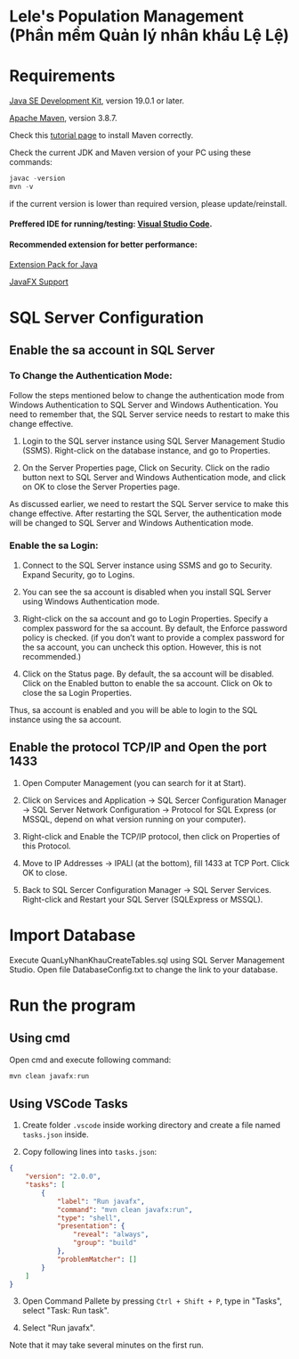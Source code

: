 # Lele's Population Management (Phần mềm Quản lý nhân khẩu Lệ Lệ)

# Requirements

[Java SE Development Kit](https://www.oracle.com/java/technologies/downloads/#jdk19-windows), version 19.0.1 or later.

[Apache Maven](https://maven.apache.org/download.cgi), version 3.8.7.

Check this [tutorial page](https://www.tutorialspoint.com/maven/maven_environment_setup.htm) to install Maven correctly.

Check the current JDK and Maven version of your PC using these commands:

```ps1
javac -version
mvn -v
```

if the current version is lower than required version, please update/reinstall.

#### Preffered IDE for running/testing: [Visual Studio Code](https://code.visualstudio.com/).

#### Recommended extension for better performance:

[Extension Pack for Java](https://marketplace.visualstudio.com/items?itemName=vscjava.vscode-java-pack)

[JavaFX Support](https://marketplace.visualstudio.com/items?itemName=shrey150.javafx-support)

# SQL Server Configuration

## Enable the sa account in SQL Server

### To Change the Authentication Mode:

Follow the steps mentioned below to change the authentication mode from Windows Authentication to SQL Server and Windows Authentication. You need to remember that, the SQL Server service needs to restart to make this change effective.

1. Login to the SQL server instance using SQL Server Management Studio (SSMS). Right-click on the database instance, and go to Properties.

2. On the Server Properties page, Click on Security. Click on the radio button next to SQL Server and Windows Authentication mode, and click on OK to close the  Server Properties page.

As discussed earlier, we need to restart the SQL Server service to make this change effective. After restarting the SQL Server, the authentication mode will be changed to SQL Server and Windows Authentication mode.

### Enable the sa Login:

1. Connect to the SQL Server instance using SSMS and go to Security. Expand Security, go to Logins.

2. You can see the sa account is disabled when you install SQL Server using Windows Authentication mode.

3. Right-click on the sa account and go to Login Properties. Specify a complex password for the sa account. By default, the Enforce password policy is checked. (if you don’t want to provide a complex password for the sa account, you can uncheck this option. However, this is not recommended.)

4. Click on the Status page. By default, the sa account will be disabled. Click on the Enabled button to enable the sa account. Click on Ok to close the sa Login Properties.

Thus, sa account is enabled and you will be able to login to the SQL instance using the sa account.

## Enable the protocol TCP/IP and Open the port 1433

1. Open Computer Management (you can search for it at Start).

2. Click on Services and Application -> SQL Sercer Configuration Manager -> SQL Server Network Configuration -> Protocol for SQL Express (or MSSQL, depend on what version running on your computer).

3. Right-click and Enable the TCP/IP protocol, then click on Properties of this Protocol.

4. Move to IP Addresses -> IPALl (at the bottom), fill 1433 at TCP Port. Click OK to close.

5. Back to SQL Sercer Configuration Manager -> SQL Server Services. Right-click and Restart your SQL Server (SQLExpress or MSSQL).

# Import Database
Execute QuanLyNhanKhauCreateTables.sql using SQL Server Management Studio.
Open file DatabaseConfig.txt to change the link to your database.

# Run the program

## Using cmd

Open cmd and execute following command:

```ps1
mvn clean javafx:run
```

## Using VSCode Tasks

1. Create folder <code>.vscode</code> inside working directory and create a file named <code>tasks.json</code> inside.

2. Copy following lines into <code>tasks.json</code>:

```json
{
	"version": "2.0.0",
	"tasks": [
		{
			"label": "Run javafx",
			"command": "mvn clean javafx:run",
			"type": "shell",
			"presentation": {
				"reveal": "always",
				"group": "build"
			},
			"problemMatcher": []
		}
	]
}
```

3. Open Command Pallete by pressing `Ctrl + Shift + P`, type in "Tasks", select "Task: Run task".

4. Select "Run javafx".

Note that it may take several minutes on the first run.